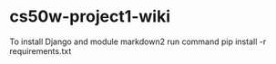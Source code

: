 # cs50w-project1-wiki
 
To install Django and module markdown2 run command pip install -r requirements.txt

